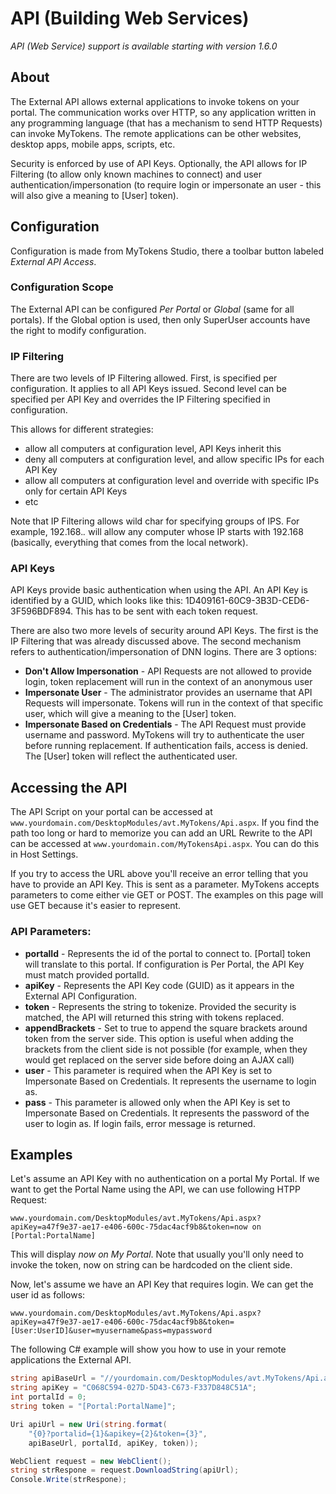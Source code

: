 # API (Building Web Services)

*API (Web Service) support is available starting with version 1.6.0*

## About

The External API allows external applications to invoke tokens on your portal. The communication works over HTTP, so any application written in any programming language (that has a mechanism to send HTTP Requests) can invoke MyTokens. The remote applications can be other websites, desktop apps, mobile apps, scripts, etc.

Security is enforced by use of API Keys. Optionally, the API allows for IP Filtering (to allow only known machines to connect) and user authentication/impersonation (to require login or impersonate an user - this will also give a meaning to [User] token).

## Configuration

Configuration is made from MyTokens Studio, there a toolbar button labeled *External API Access*.

### Configuration Scope

The External API can be configured *Per Portal* or *Global* (same for all portals). If the Global option is used, then only SuperUser accounts have the right to modify configuration.

### IP Filtering

There are two levels of IP Filtering allowed. First, is specified per configuration. It applies to all API Keys issued. Second level can be specified per API Key and overrides the IP Filtering specified in configuration.

This allows for different strategies:

* allow all computers at configuration level, API Keys inherit this
* deny all computers at configuration level, and allow specific IPs for each API Key
* allow all computers at configuration level and override with specific IPs only for certain API Keys
* etc

Note that IP Filtering allows wild char for specifying groups of IPS. For example, 192.168.*.* will allow any computer whose IP starts with 192.168 (basically, everything that comes from the local network).

### API Keys

API Keys provide basic authentication when using the API. An API Key is identified by a GUID, which looks like this: 1D409161-60C9-3B3D-CED6-3F596BDF894. This has to be sent with each token request.

There are also two more levels of security around API Keys. The first is the IP Filtering that was already discussed above. The second mechanism refers to authentication/impersonation of DNN logins. There are 3 options:

* **Don't Allow Impersonation** - API Requests are not allowed to provide login, token replacement will run in the context of an anonymous user
* **Impersonate User** - The administrator provides an username that API Requests will impersonate. Tokens will run in the context of that specific user, which will give a meaning to the [User] token.
* **Impersonate Based on Credentials** - The API Request must provide username and password. MyTokens will try to authenticate the user before running replacement. If authentication fails, access is denied. The [User] token will reflect the authenticated user.

## Accessing the API

The API Script on your portal can be accessed at ``www.yourdomain.com/DesktopModules/avt.MyTokens/Api.aspx``. If you find the path too long or hard to memorize you can add an URL Rewrite to the API can be accessed at ``www.yourdomain.com/MyTokensApi.aspx``. You can do this in Host Settings.

If you try to access the URL above you'll receive an error telling that you have to provide an API Key. This is sent as a parameter. MyTokens accepts parameters to come either vie GET or POST. The examples on this page will use GET because it's easier to represent.

### API Parameters:

* **portalId** - Represents the id of the portal to connect to. [Portal] token will translate to this portal. If configuration is Per Portal, the API Key must match provided portalId.
* **apiKey** - Represents the API Key code (GUID) as it appears in the External API Configuration.
* **token** - Represents the string to tokenize. Provided the security is matched, the API will returned this string with tokens replaced.
* **appendBrackets** - Set to true to append the square brackets around token from the server side. This option is useful when adding the brackets from the client side is not possible (for example, when they would get replaced on the server side before doing an AJAX call)
* **user** - This parameter is required when the API Key is set to Impersonate Based on Credentials. It represents the username to login as.
* **pass** - This parameter is allowed only when the API Key is set to Impersonate Based on Credentials. It represents the password of the user to login as. If login fails, error message is returned.

## Examples
Let's assume an API Key with no authentication on a portal My Portal. If we want to get the Portal Name using the API, we can use following HTPP Request:

``www.yourdomain.com/DesktopModules/avt.MyTokens/Api.aspx?apiKey=a47f9e37-ae17-e406-600c-75dac4acf9b8&token=now on [Portal:PortalName]``

This will display *now on My Portal*. Note that usually you'll only need to invoke the token, now on string can be hardcoded on the client side.

Now, let's assume we have an API Key that requires login. We can get the user id as follows:

``www.yourdomain.com/DesktopModules/avt.MyTokens/Api.aspx?apiKey=a47f9e37-ae17-e406-600c-75dac4acf9b8&token=[User:UserID]&user=myusername&pass=mypassword``

The following C# example will show you how to use in your remote applications the External API.

```c#
string apiBaseUrl = "//yourdomain.com/DesktopModules/avt.MyTokens/Api.aspx";
string apiKey = "C068C594-027D-5D43-C673-F337D848C51A";
int portalId = 0;
string token = "[Portal:PortalName]";

Uri apiUrl = new Uri(string.format(
    "{0}?portalid={1}&apikey={2}&token={3}", 
    apiBaseUrl, portalId, apiKey, token));

WebClient request = new WebClient();
string strRespone = request.DownloadString(apiUrl);
Console.Write(strRespone);
```